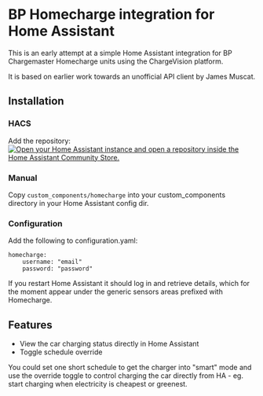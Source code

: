 # BP Homecharge integration for Home Assistant

This is an early attempt at a simple Home Assistant integration for BP Chargemaster Homecharge units using the ChargeVision platform.

It is based on earlier work towards an unofficial API client by James Muscat.

## Installation

### HACS

Add the repository:
[![Open your Home Assistant instance and open a repository inside the Home Assistant Community Store.](https://my.home-assistant.io/badges/hacs_repository.svg)](https://my.home-assistant.io/redirect/hacs_repository/?owner=chris-y&repository=homecharge&category=integration)

### Manual
Copy `custom_components/homecharge` into your custom_components directory in your Home Assistant config dir.

### Configuration
Add the following to configuration.yaml:

```
homecharge:
    username: "email"
    password: "password"

```

If you restart Home Assistant it should log in and retrieve details, which for the moment appear under the generic sensors areas prefixed with Homecharge.

## Features

* View the car charging status directly in Home Assistant
* Toggle schedule override

You could set one short schedule to get the charger into "smart" mode and use the override toggle to control charging the car directly from HA - eg. start charging when electricity is cheapest or greenest. 
